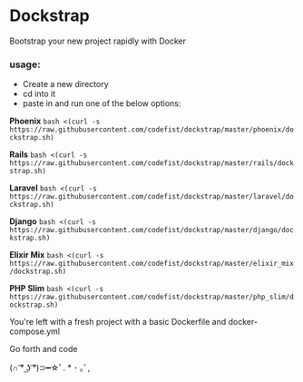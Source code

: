 # Dockstrap
Bootstrap your new project rapidly with Docker

### usage:
- Create a new directory
- cd into it
- paste in and run one of the below options:

**Phoenix**
`bash <(curl -s https://raw.githubusercontent.com/codefist/dockstrap/master/phoenix/dockstrap.sh)`

**Rails**
`bash <(curl -s https://raw.githubusercontent.com/codefist/dockstrap/master/rails/dockstrap.sh)`

**Laravel**
`bash <(curl -s https://raw.githubusercontent.com/codefist/dockstrap/master/laravel/dockstrap.sh)`

**Django**
`bash <(curl -s https://raw.githubusercontent.com/codefist/dockstrap/master/django/dockstrap.sh)`

**Elixir Mix**
`bash <(curl -s https://raw.githubusercontent.com/codefist/dockstrap/master/elixir_mix/dockstrap.sh)`

**PHP Slim**
`bash <(curl -s https://raw.githubusercontent.com/codefist/dockstrap/master/php_slim/dockstrap.sh)`

You're left with a fresh project with a basic Dockerfile and docker-compose.yml

Go forth and code

(∩ ͡° ͜ʖ ͡°)⊃━☆ﾟ. * ･ ｡ﾟ,
